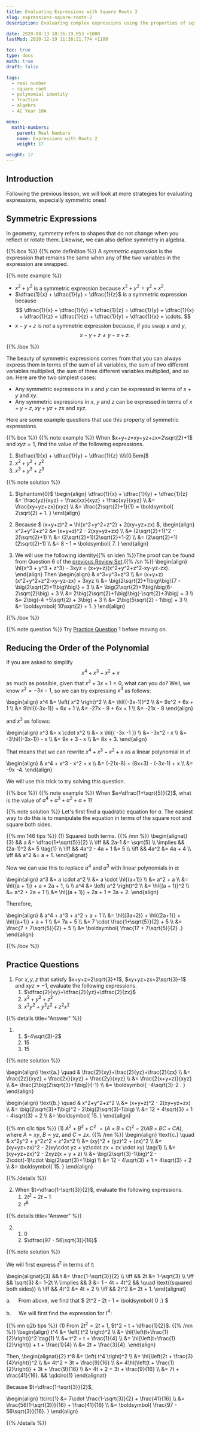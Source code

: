 ```yaml
---
title: Evaluating Expressions with Square Roots 2
slug: expressions-square-roots-2
description: Evaluating complex expressions using the properties of square roots.

date: 2020-08-13 18:36:19.853 +1000
lastMod: 2020-12-19 11:38:21.774 +1100

toc: true
type: docs
math: true
draft: false

tags:
  - real number
  - square root
  - polynomial identity
  - fraction
  - algebra
  - AC Year 10A

menu:
  math1-numbers:
    parent: Real Numbers
    name: Expressions with Roots 2
    weight: 17

weight: 17
---
```


## Introduction

Following the previous lesson, we will look at more strategies for evaluating expressions, especially symmetric ones!

## Symmetric Expressions

In geometry, symmetry refers to shapes that do not change when you reflect or rotate them. Likewise, we can also define symmetry in algebra.

{{% box %}}
{{% note definition %}}
A _symmetric expression_ is the expression that remains the same when any of the two variables in the expression are swapped.

{{% note example %}}

- $x^2 + y^2$ is a symmetric expression because $x^2+y^2 = y^2+x^2$.
- $\dfrac{1}{x} + \dfrac{1}{y} + \dfrac{1}{z}$ is a symmetric expression because $$ \dfrac{1}{x} + \dfrac{1}{y} + \dfrac{1}{z} = \dfrac{1}{y} + \dfrac{1}{x} + \dfrac{1}{z} = \dfrac{1}{z} + \dfrac{1}{y} + \dfrac{1}{x} = \cdots. $$
- $x-y+z$ is _not_ a symmetric expression because, if you swap $x$ and $y$, $$ x-y+z \ne y-x+z. $$

{{% /box %}}

The beauty of symmetric expressions comes from that you can always express them in terms of the sum of all variables, the sum of two different variables multiplied, the sum of three different variables multiplied, and so on. Here are the two simplest cases:

- Any symmetric expressions in $x$ and $y$ can be expressed in terms of $x+y$ and $xy$.
- Any symmetric expressions in $x$, $y$ and $z$ can be expressed in terms of $x+y+z$, $xy+yz+zx$ and $xyz$.

Here are some example questions that use this property of symmetric expressions.

{{% box %}}
{{% note example %}}
When $x+y+z=xy+yz+zx=2\sqrt{2}+1$ and $xyz=1$, find the value of the following expressions.

1. $\dfrac{1}{x} + \dfrac{1}{y} + \dfrac{1}{z} \\\\[0.5em]$
2. $x^2 + y^2 + z^2$
3. $x^3 + y^3 + z^3$

{{% note solution %}}

1. $\phantom{0}$
   \begin{align}
   \dfrac{1}{x} + \dfrac{1}{y} + \dfrac{1}{z}
   &= \frac{yz}{xyz} + \frac{xz}{xyz} + \frac{xy}{xyz} \\\\
   &= \frac{xy+yz+zx}{xyz} \\\\
   &= \frac{2\sqrt{2}+1}{1} = \boldsymbol{ 2\sqrt{2} + 1. }
   \end{align}

2. Because $ (x+y+z)^2 = \hl{x^2+y^2+z^2} + 2(xy+yz+zx) $,
   \begin{align}
   x^2+y^2+z^2 &= (x+y+z)^2 - 2(xy+yz+zx) \\\\
   &= (2\sqrt{2}+1)^2 - 2(\sqrt{2}+1) \\\\
   &= (2\sqrt{2}+1)(2\sqrt{2}+1-2) \\\\
   &= (2\sqrt{2}+1)(2\sqrt{2}-1) \\\\
   &= 8 - 1 = \boldsymbol{ 7. }
   \end{align}

3. We will use the following identity{{% sn iden %}}The proof can be found from Question 6 of the [previous Review Set](../../polynomials/review-2/).{{% /sn %}}
   \begin{align}
   \hl{x^3 + y^3 + z^3} - 3xyz = (x+y+z)(x^2+y^2+z^2-xy-yz-zx).
   \end{align}
   Then
   \begin{align}
   & x^3+y^3+z^3 \\\\
   &= (x+y+z)(x^2+y^2+z^2-xy-yz-zx) + 3xyz \\\\
   &= \big(2\sqrt{2}+1\big)\big\\{7 - \big(2\sqrt{2}+1\big)\big\\} + 3 \\\\
   &= \big(2\sqrt{2}+1\big)\big(6-2\sqrt{2}\big) + 3 \\\\
   &= 2\big(2\sqrt{2}+1\big)\big(-\sqrt{2}+3\big) + 3 \\\\
   &= 2\big(-4 +5\sqrt{2} + 3\big) + 3 \\\\
   &= 2\big(5\sqrt{2} - 1\big) + 3 \\\\
   &= \boldsymbol{ 10\sqrt{2} + 1. }
   \end{align}

{{% /box %}}

{{% note question %}} Try [Practice Question](#practice-questions) 1 before moving on.

## Reducing the Order of the Polynomial

If you are asked to simplify $$ x^4 + x^3 - x^2 + x $$ as much as possible, given that $x^2+3x+1=0$, what can you do? Well, we know $x^2=-3x-1$, so we can try expressing $x^4$ as follows:

\begin{align}
x^4 &= \left( x^2 \right)^2 \\\\
&= \hl{(-3x-1)}^2 \\\\
&= 9x^2 + 6x + 1 \\\\
&= 9\hl{(-3x-1)} + 6x + 1 \\\\
&= -27x - 9 + 6x + 1 \\\\
&= -21x - 8
\end{align}

and $x^3$ as follows:

\begin{align}
x^3 &= x \cdot x^2 \\\\
&= x \hl{( -3x -1 )} \\\\
&= -3x^2 - x \\\\
&= -3\hl{(-3x-1)} - x \\\\
&= 9x + 3 - x \\\\
&= 8x + 3.
\end{align}

That means that we can rewrite $x^4 + x^3 - x^2 + x$ as a linear polynomial in $x$!

\begin{align}
& x^4 + x^3 - x^2 + x \\\\
&= (-21x-8) + (8x+3) - (-3x-1) + x \\\\
&= -9x -4.
\end{align}

We will use this trick to try solving this question.

{{% box %}}
{{% note example %}}
When $a=\dfrac{1+\sqrt{5}}{2}$, what is the value of $a^4+a^3+a^2+a+1$?

{{% note solution %}}
Let's first find a quadratic equation for $a$. The easiest way to do this is to manipulate the equation in terms of the square root and square both sides.

{{% mn 146 tips %}}
$(1)$ Squared both terms.
{{% /mn %}}
\begin{alignat}{3}
&& a &= \dfrac{1+\sqrt{5}}{2} \\\\
\iff && 2a-1 &= \sqrt{5} \\\\
\implies && (2a-1)^2 &= 5 \tag{1} \\\\
\iff && 4a^2 - 4a + 1 &= 5 \\\\
\iff && 4a^2 &= 4a + 4 \\\\
\iff && a^2 &= a + 1.
\end{alignat}

Now we can use this to replace $a^4$ and $a^3$ with linear polynomials in $a$:

\begin{align}
a^3 &= a \cdot a^2 \\\\
&= a \cdot \hl{(a+1)} \\\\
&= a^2 + a \\\\
&= \hl{(a + 1)} + a = 2a + 1, \\\\ \\\\
a^4 &= \left( a^2 \right)^2 \\\\
&= \hl{(a + 1)}^2 \\\\
&= a^2 + 2a + 1 \\\\
&= \hl{(a + 1)} + 2a + 1 = 3a + 2.
\end{align}

Therefore,

\begin{align}
& a^4 + a^3 + a^2 + a + 1 \\\\
&= \hl{(3a+2)} + \hl{(2a+1)} + \hl{(a+1)} + a + 1 \\\\
&= 7a + 5 \\\\
&= 7 \cdot \frac{1+\sqrt{5}}{2} + 5 \\\\
&= \frac{7 + 7\sqrt{5}}{2} + 5 \\\\
&= \boldsymbol{ \frac{17 + 7\sqrt{5}}{2} .}
\end{align}

{{% /box %}}

## Practice Questions

1. For $x,y,z$ that satisfy $x+y+z=2\sqrt{3}+1$, $xy+yz+zx=2\sqrt{3}-1$ and $xyz=-1$, evaluate the following expressions.
   1. $\dfrac{2}{xy}+\dfrac{2}{yz}+\dfrac{2}{zx}$
   2. $x^2+y^2+z^2$
   3. $x^2y^2 + y^2z^2 + z^2x^2$

{{% details title="Answer" %}}

1.  1. $-4\sqrt{3}-2$
    2. $15$
    3. $15$

{{% note solution %}}

\begin{align}
\text{a.} \quad & \frac{2}{xy}+\frac{2}{yz}+\frac{2}{zx} \\\\
&= \frac{2z}{xyz} + \frac{2x}{xyz} + \frac{2y}{xyz} \\\\
&= \frac{2(x+y+z)}{xyz} \\\\
&= \frac{2\big(2\sqrt{3}+1\big)}{-1} \\\\
&= \boldsymbol{ -4\sqrt{3}-2 . }
\end{align}

\begin{align}
\text{b.} \quad & x^2+y^2+z^2 \\\\
&= (x+y+z)^2 - 2(xy+yz+zx) \\\\
&= \big(2\sqrt{3}+1\big)^2 - 2\big(2\sqrt{3}-1\big) \\\\
&= 12 + 4\sqrt{3} + 1 - 4\sqrt{3} + 2 \\\\
&= \boldsymbol{ 15. }
\end{align}

{{% mn q1c tips %}}
$(1)$ $A^2+B^2+C^2$ $= (A+B+C)^2$ $-$ $2(AB+BC+CA)$, where $A=xy$, $B=yz$, and $C=zx$.
{{% /mn %}}
\begin{align}
\text{c.} \quad & x^2y^2 + y^2z^2 + z^2x^2 \\\\
&= (xy)^2 + (yz)^2 + (zx)^2 \\\\
&= (xy+yz+zx)^2 - 2(xy\cdot yz + yz\cdot zx + zx \cdot xy) \tag{1} \\\\
&= (xy+yz+zx)^2 - 2xyz(x + y + z) \\\\
&= \big(2\sqrt{3}-1\big)^2 - 2\cdot(-1)\cdot \big(2\sqrt{3}+1\big) \\\\
&= 12 - 4\sqrt{3} + 1 + 4\sqrt{3} + 2 \\\\
&= \boldsymbol{ 15. }
\end{align}

{{% /details %}}

2. When $t=\dfrac{1-\sqrt{3}}{2}$, evaluate the following expressions.
    1. $2t^2-2t-1$
    2. $t^8$

{{% details title="Answer" %}} 

2. 
    1. $0$
    2. $\dfrac{97 - 56\sqrt{3}}{16}$

{{% note solution %}}

We will first express $t^2$ in terms of $t$:

\begin{alignat}{3}
&& t &= \frac{1-\sqrt{3}}{2} \\\\
\iff && 2t &= 1-\sqrt{3} \\\\
\iff && \sqrt{3} &= 1-2t \\\\
\implies && 3 &= 1 - 4t + 4t^2 && \quad \text{(squared both sides)} \\\\
\iff && 4t^2 &= 4t + 2 \\\\
\iff && 2t^2 &= 2t + 1.
\end{alignat}

$\text{a.} \quad$ From above, we find that $ 2t^2 - 2t - 1 = \boldsymbol{ 0 .} $

$\text{b.} \quad$ We will first find the expression for $t^4$:

{{% mn q2b tips %}}
$(1)$ From $2t^2 = 2t+1$, $t^2 = t + \dfrac{1}{2}$.
{{% /mn %}}
\begin{align}
t^4 &= \left( t^2 \right)^2 \\\\
&= \hl{\left(t+\frac{1}{2}\right)}^2 \tag{1} \\\\
&= t^2 + t + \frac{1}{4} \\\\
&= \hl{\left(t+\frac{1}{2}\right)} + t + \frac{1}{4} \\\\
&= 2t + \frac{3}{4}.
\end{align}

Then,
\begin{alignat}{2}
t^8 &= \left( t^4 \right)^2 \\\\
&= \hl{\left(2t + \frac{3}{4}\right)}^2 \\\\
&= 4t^2 + 3t + \frac{9}{16} \\\\
&= 4\hl{\left(t + \frac{1}{2}\right)} + 3t + \frac{9}{16} \\\\
&= 4t + 2 + 3t + \frac{9}{16} \\\\
&= 7t + \frac{41}{16}. && \qdcirc{1}
\end{alignat}

Because $t=\dfrac{1-\sqrt{3}}{2}$,

\begin{align}
\tcirc{1} &= 7\cdot \frac{1-\sqrt{3}}{2} + \frac{41}{16} \\\\
&= \frac{56(1-\sqrt{3})}{16} + \frac{41}{16} \\\\
&= \boldsymbol{ \frac{97 - 56\sqrt{3}}{16}. }
\end{align}

{{% /details %}}
